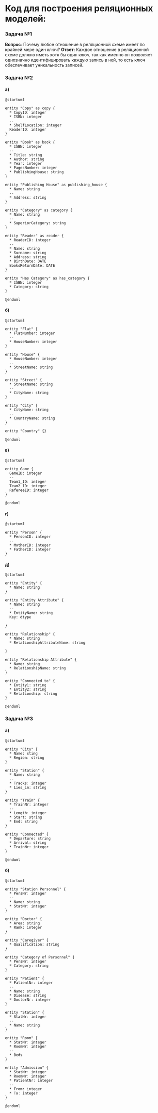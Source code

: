 # Код для построения реляционных моделей:
### Задача №1
**Вопрос**:
Почему любое отношение в реляционной схеме имеет по крайней мере один ключ?
**Ответ**:
Каждое отношение в реляционной схеме должно иметь хотя бы один ключ, так как именно он позволяет однозначно идентифицировать каждую запись в ней, то есть ключ обеспечивает уникальность записей.
### Задача №2
#### а)
```
@startuml

entity "Copy" as copy {
  * CopyID: integer
  * ISBN: integer
  --
  * ShelfLocation: integer
  ReaderID: integer
}

entity "Book" as book {
  * ISBN: integer
  --
  * Title: string
  * Author: string
  * Year: integer
  * PagesNumber: integer
  * PublishingHouse: string
}

entity "Publishing House" as publishing_house {
  * Name: string
  --
  * Address: string
}

entity "Category" as category {
  * Name: string
  --
  * SuperiorCategory: string
}

entity "Reader" as reader {
  * ReaderID: integer
  --
  * Name: string
  * Surname: string
  * Address: string
  * BirthDate: DATE
  BooksReturnDate: DATE
}

entity "Has Category" as has_category {
  * ISBN: integer
  * Category: string
}

@enduml
```
#### б)
```
@startuml

entity "Flat" {
  * FlatNumber: integer
  --
  * HouseNumber: integer
}

entity "House" {
  * HouseNumber: integer
  --
  * StreetName: string
}

entity "Street" {
  * StreetName: string
  --
  * CityName: string
}

entity "City" {
  * CityName: string
  --
  * CountryName: string
}

entity "Country" {}

@enduml
```

#### в)
```
@startuml

entity Game {
  GameID: integer
  --
  Team1_ID: integer
  Team2_ID: integer
  RefereeID: integer
}

@enduml
```

#### г)
```
@startuml

entity "Person" {
  * PersonID: integer
  --
  * MotherID: integer
  * FatherID: integer
}
```

#### д)
```
@startuml

entity "Entity" {
  * Name: string
}

entity "Entity Attribute" {
  * Name: string
  --
  * EntityName: string
  Key: dtype
  
}

entity "Relationship" {
  * Name: string
  * RelationshipAttributeName: string
  
}

entity "Relationship Attribute" {
  * Name: string
  * RelationshipName: string
}

entity "Connected to" {
  * Entity1: string
  * Entity2: string
  * Relationship: string
}

@enduml
```

### Задача №3

#### а)
```
@startuml

entity "City" {
  * Name: sting
  * Region: string
}

entity "Station" {
  * Name: string
  --
  * Tracks: integer
  * Lies_in: string
}

entity "Train" {
  * TrainNr: integer
  --
  * Length: integer
  * Start: string
  * End: string
}

entity "Connected" {
  * Departure: string
  * Arrival: string
  * TrainNr: integer
}

@enduml
```

#### б)
```
@startuml

entity "Station Personnel" {
  * PersNr: integer
  --
  * Name: string
  * StatNr: integer
}

entity "Doctor" {
  * Area: string
  * Rank: integer
}

entity "Caregiver" {
  * Qualification: string
}

entity "Category of Personnel" {
  * PersNr: integer
  * Category: string
}

entity "Patient" {
  * PatientNr: integer
  --
  * Name: string
  * Disease: string
  * DoctorNr: integer
}

entity "Station" {
  * StatNr: integer
  --
  * Name: string
}

entity "Room" {
  * StatNr: integer
  * RoomNr: integer
  --
  * Beds
}

entity "Admission" {
  * StatNr: integer
  * RoomNr: integer
  * PatientNr: integer
  --
  * From: integer
  * To: integer
}

@enduml
```

